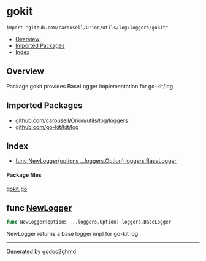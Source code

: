 # gokit
`import "github.com/carousell/Orion/utils/log/loggers/gokit"`

* [Overview](#pkg-overview)
* [Imported Packages](#pkg-imports)
* [Index](#pkg-index)

## <a name="pkg-overview">Overview</a>
Package gokit provides BaseLogger implementation for go-kit/log

## <a name="pkg-imports">Imported Packages</a>

- [github.com/carousell/Orion/utils/log/loggers](./..)
- [github.com/go-kit/kit/log](https://godoc.org/github.com/go-kit/kit/log)

## <a name="pkg-index">Index</a>
* [func NewLogger(options ...loggers.Option) loggers.BaseLogger](#NewLogger)

#### <a name="pkg-files">Package files</a>
[gokit.go](./gokit.go) 

## <a name="NewLogger">func</a> [NewLogger](./gokit.go#L52)
``` go
func NewLogger(options ...loggers.Option) loggers.BaseLogger
```
NewLogger returns a base logger impl for go-kit log

- - -
Generated by [godoc2ghmd](https://github.com/GandalfUK/godoc2ghmd)